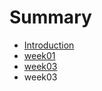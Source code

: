 # Summary

* [Introduction](README.md)
* [week01](week01/week01.md)
* [week03](week03/week03.md)
* week03

